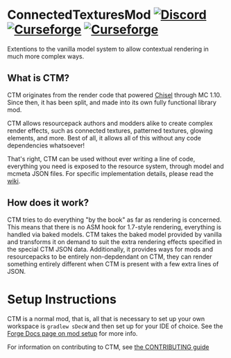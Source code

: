 # ConnectedTexturesMod [![Discord](https://img.shields.io/discord/166066006186262529.svg?colorB=7289DA&logo=data:image/png;base64,iVBORw0KGgoAAAANSUhEUgAAAHYAAABWAgMAAABnZYq0AAAACVBMVEUAAB38%2FPz%2F%2F%2F%2Bm8P%2F9AAAAAXRSTlMAQObYZgAAAAFiS0dEAIgFHUgAAAAJcEhZcwAACxMAAAsTAQCanBgAAAAHdElNRQfhBxwQJhxy2iqrAAABoElEQVRIx7WWzdGEIAyGgcMeKMESrMJ6rILZCiiBg4eYKr%2Fd1ZAfgXFm98sJfAyGNwno3G9sLucgYGpQ4OGVRxQTREMDZjF7ILSWjoiHo1n%2BE03Aw8p7CNY5IhkYd%2F%2F6MtO3f8BNhR1QWnarCH4tr6myl0cWgUVNcfMcXACP1hKrGMt8wcAyxide7Ymcgqale7hN6846uJCkQxw6GG7h2MH4Czz3cLqD1zHu0VOXMfZjHLoYvsdd0Q7ZvsOkafJ1P4QXxrWFd14wMc60h8JKCbyQvImzlFjyGoZTKzohwWR2UzSONHhYXBQOaKKsySsahwGGDnb%2FiYPJw22sCqzirSULYy1qtHhXGbtgrM0oagBV4XiTJok3GoLoDNH8ooTmBm7ZMsbpFzi2bgPGoXWXME6XT%2BRJ4GLddxJ4PpQy7tmfoU2HPN6cKg%2BledKHBKlF8oNSt5w5g5o8eXhu1IOlpl5kGerDxIVT%2BztzKepulD8utXqpChamkzzuo7xYGk%2FkpSYuviLXun5bzdRf0Krejzqyz7Z3p0I1v2d6HmA07dofmS48njAiuMgAAAAASUVORK5CYII%3D)]() [![Curseforge](http://cf.way2muchnoise.eu/full_ctm_downloads.svg)](https://minecraft.curseforge.com/projects/ctm) [![Curseforge](http://cf.way2muchnoise.eu/versions/For%20MC_ctm_all.svg)](https://minecraft.curseforge.com/projects/ctm)

Extentions to the vanilla model system to allow contextual rendering in much more complex ways.

## What is CTM?

CTM originates from the render code that powered [Chisel](https://github.com/Chisel-Team/Chisel) through MC 1.10. Since then, it has been split, and made into its own fully functional library mod.

CTM allows resourcepack authors and modders alike to create complex render effects, such as connected textures, patterned textures, glowing elements, and more. Best of all, it allows all of this without any code dependencies whatsoever!

That's right, CTM can be used without ever writing a line of code, everything you need is exposed to the resource system, through model and mcmeta JSON files. For specific implementation details, please read the [wiki](https://github.com/Chisel-Team/ConnectedTexturesMod/wiki).

## How does it work?

CTM tries to do everything "by the book" as far as rendering is concerned. This means that there is no ASM hook for 1.7-style rendering, everything is handled via baked models. CTM takes the baked model provided by vanilla and transforms it on demand to suit the extra rendering effects specified in the special CTM JSON data. Additionally, it provides ways for mods and resourcepacks to be entirely non-depdendant on CTM, they can render something entirely different when CTM is present with a few extra lines of JSON.

# Setup Instructions

CTM is a normal mod, that is, all that is necessary to set up your own workspace is `gradlew sDecW` and then set up for your IDE of choice. See the [Forge Docs page on mod setup](http://mcforge.readthedocs.io/en/latest/gettingstarted/) for more info.

For information on contributing to CTM, see [the CONTRIBUTING guide](https://github.com/Chisel-Team/ConnectedTexturesMod/.github/CONTRIBUTING.md)
